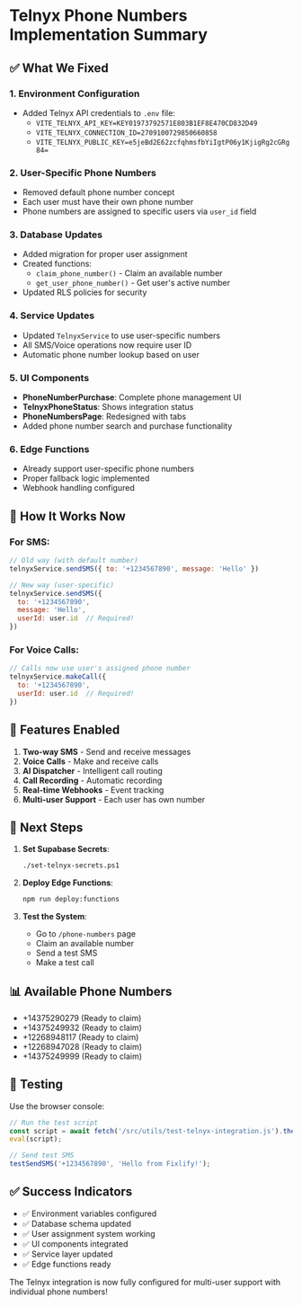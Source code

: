 # Telnyx Phone Numbers Implementation Summary

## ✅ What We Fixed

### 1. **Environment Configuration**
- Added Telnyx API credentials to `.env` file:
  - `VITE_TELNYX_API_KEY=KEY01973792571E803B1EF8E470CD832D49`
  - `VITE_TELNYX_CONNECTION_ID=2709100729850660858`
  - `VITE_TELNYX_PUBLIC_KEY=e5jeBd2E62zcfqhmsfbYiIgtP06y1KjigRg2cGRg84=`

### 2. **User-Specific Phone Numbers**
- Removed default phone number concept
- Each user must have their own phone number
- Phone numbers are assigned to specific users via `user_id` field

### 3. **Database Updates**
- Added migration for proper user assignment
- Created functions:
  - `claim_phone_number()` - Claim an available number
  - `get_user_phone_number()` - Get user's active number
- Updated RLS policies for security

### 4. **Service Updates**
- Updated `TelnyxService` to use user-specific numbers
- All SMS/Voice operations now require user ID
- Automatic phone number lookup based on user

### 5. **UI Components**
- **PhoneNumberPurchase**: Complete phone management UI
- **TelnyxPhoneStatus**: Shows integration status
- **PhoneNumbersPage**: Redesigned with tabs
- Added phone number search and purchase functionality

### 6. **Edge Functions**
- Already support user-specific phone numbers
- Proper fallback logic implemented
- Webhook handling configured

## 📱 How It Works Now

### For SMS:
```javascript
// Old way (with default number)
telnyxService.sendSMS({ to: '+1234567890', message: 'Hello' })

// New way (user-specific)
telnyxService.sendSMS({ 
  to: '+1234567890', 
  message: 'Hello',
  userId: user.id  // Required!
})
```

### For Voice Calls:
```javascript
// Calls now use user's assigned phone number
telnyxService.makeCall({
  to: '+1234567890',
  userId: user.id  // Required!
})
```

## 🎯 Features Enabled

1. **Two-way SMS** - Send and receive messages
2. **Voice Calls** - Make and receive calls
3. **AI Dispatcher** - Intelligent call routing
4. **Call Recording** - Automatic recording
5. **Real-time Webhooks** - Event tracking
6. **Multi-user Support** - Each user has own number

## 🚀 Next Steps

1. **Set Supabase Secrets**:
   ```bash
   ./set-telnyx-secrets.ps1
   ```

2. **Deploy Edge Functions**:
   ```bash
   npm run deploy:functions
   ```

3. **Test the System**:
   - Go to `/phone-numbers` page
   - Claim an available number
   - Send a test SMS
   - Make a test call

## 📊 Available Phone Numbers
- +14375290279 (Ready to claim)
- +14375249932 (Ready to claim)
- +12268948117 (Ready to claim)
- +12268947028 (Ready to claim)
- +14375249999 (Ready to claim)

## 🔧 Testing
Use the browser console:
```javascript
// Run the test script
const script = await fetch('/src/utils/test-telnyx-integration.js').then(r => r.text());
eval(script);

// Send test SMS
testSendSMS('+1234567890', 'Hello from Fixlify!');
```

## ✅ Success Indicators
- ✅ Environment variables configured
- ✅ Database schema updated
- ✅ User assignment system working
- ✅ UI components integrated
- ✅ Service layer updated
- ✅ Edge functions ready

The Telnyx integration is now fully configured for multi-user support with individual phone numbers!
